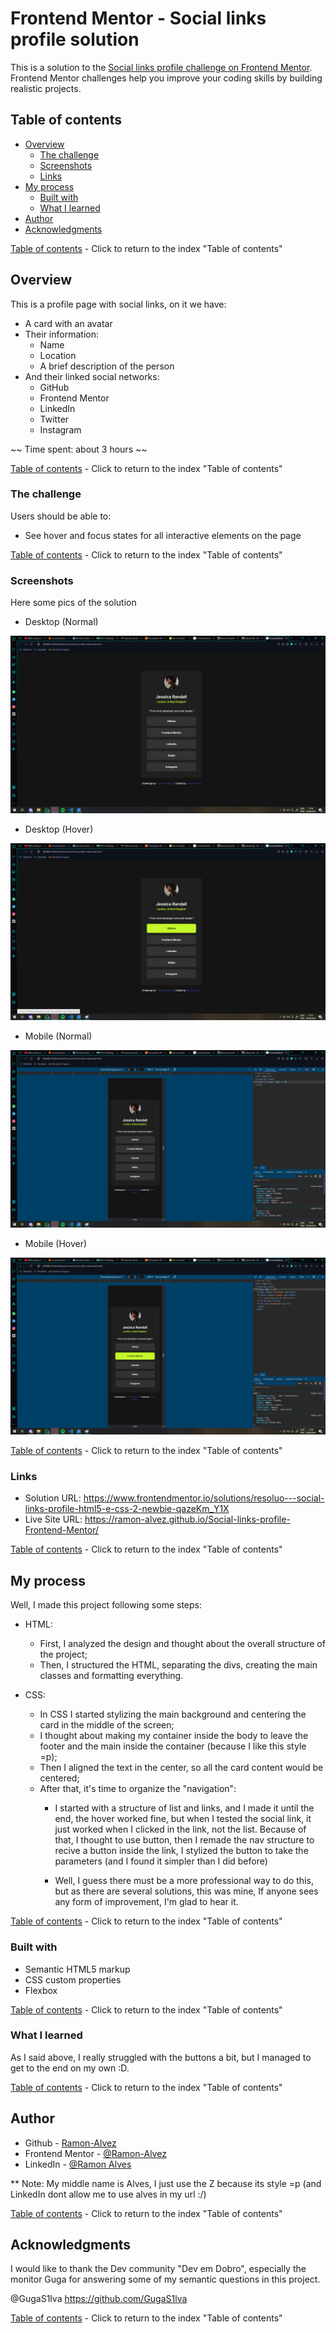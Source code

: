 # Frontend Mentor - Social links profile solution

This is a solution to the [Social links profile challenge on Frontend Mentor](https://www.frontendmentor.io/challenges/social-links-profile-UG32l9m6dQ). Frontend Mentor challenges help you improve your coding skills by building realistic projects. 

## Table of contents

- [Overview](#overview)
  - [The challenge](#the-challenge)
  - [Screenshots](#screenshots)
  - [Links](#links)
- [My process](#my-process)
  - [Built with](#built-with)
  - [What I learned](#what-i-learned)
- [Author](#author)
- [Acknowledgments](#acknowledgments)

[Table of contents](#table-of-contents) - Click to return to the index "Table of contents"

## Overview

This is a profile page with social links, on it we have:
- A card with an avatar
- Their information:
  - Name
  - Location
  - A brief description of the person
- And their linked social networks:
  - GitHub
  - Frontend Mentor
  - LinkedIn
  - Twitter
  - Instagram

~~ Time spent: about 3 hours ~~

[Table of contents](#table-of-contents) - Click to return to the index "Table of contents"

### The challenge

Users should be able to:

- See hover and focus states for all interactive elements on the page

[Table of contents](#table-of-contents) - Click to return to the index "Table of contents"

### Screenshots

Here some pics of the solution

- Desktop (Normal)

![](./assets/screenshots/desktop.png)

- Desktop (Hover)

![](./assets/screenshots/desktop-hover.png)

- Mobile (Normal)

![](./assets/screenshots/mobile.png)

- Mobile (Hover)

![](./assets/screenshots/mobile-hover.png)

[Table of contents](#table-of-contents) - Click to return to the index "Table of contents"

### Links

- Solution URL: https://www.frontendmentor.io/solutions/resoluo---social-links-profile-html5-e-css-2-newbie-qazeKm_Y1X
- Live Site URL: https://ramon-alvez.github.io/Social-links-profile-Frontend-Mentor/

[Table of contents](#table-of-contents) - Click to return to the index "Table of contents"

## My process

Well, I made this project following some steps:

- HTML:
  - First, I analyzed the design and thought about the overall structure of the project;
  - Then, I structured the HTML, separating the divs, creating the main classes and formatting everything.

- CSS:
  - In CSS I started stylizing the main background and centering the card in the middle of the screen;
  - I thought about making my container inside the body to leave the footer and the main inside the container (because I like this style =p);
  - Then I aligned the text in the center, so all the card content would be centered;
  - After that, it's time to organize the "navigation":
    - I started with a structure of list and links, and I made it until the end, the hover worked fine, but when I tested the social link, it just worked when I clicked in the link, not the list. Because of that, I thought to use button, then I remade the nav structure to recive a button inside the link, I stylized the button to take the parameters (and I found it simpler than I did before)

    - Well, I guess there must be a more professional way to do this, but as there are several solutions, this was mine, If anyone sees any form of improvement, I'm glad to hear it.

[Table of contents](#table-of-contents) - Click to return to the index "Table of contents"

### Built with

- Semantic HTML5 markup
- CSS custom properties
- Flexbox

[Table of contents](#table-of-contents) - Click to return to the index "Table of contents"

### What I learned

As I said above, I really struggled with the buttons a bit, but I managed to get to the end on my own :D.

[Table of contents](#table-of-contents) - Click to return to the index "Table of contents"

## Author

- Github - [Ramon-Alvez](https://github.com/Ramon-Alvez)
- Frontend Mentor - [@Ramon-Alvez](https://www.frontendmentor.io/profile/Ramon-Alvez)
- LinkedIn - [@Ramon Alves](https://www.linkedin.com/in/ramon-alvez/)

** Note: My middle name is Alves, I just use the Z because its style =p (and LinkedIn dont allow me to use alves in my url :/)

[Table of contents](#table-of-contents) - Click to return to the index "Table of contents"

## Acknowledgments

I would like to thank the Dev community "Dev em Dobro", especially the monitor Guga for answering some of my semantic questions in this project.

@GugaS1lva https://github.com/GugaS1lva

[Table of contents](#table-of-contents) - Click to return to the index "Table of contents"